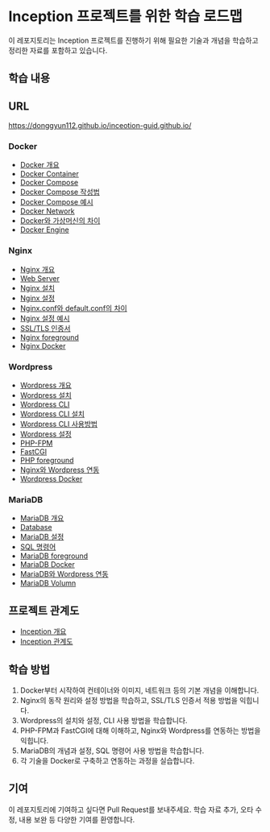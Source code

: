 # Inception 프로젝트를 위한 학습 로드맵

이 레포지토리는 Inception 프로젝트를 진행하기 위해 필요한 기술과 개념을 학습하고 정리한 자료를 포함하고 있습니다.

## 학습 내용

## URL

https://donggyun112.github.io/inceotion-guid.github.io/

### Docker
- [Docker 개요](https://www.44bits.io/ko/post/easy-deploy-with-docker#들어가며)
- [Docker Container](./docker-container.html)
- [Docker Compose](https://seosh817.tistory.com/387#google_vignette)
 - [Docker Compose 작성법](https://engineer-mole.tistory.com/223)
 - [Docker Compose 예시](./docker-compose-docs.html)
- [Docker Network](https://www.daleseo.com/docker-networks/)
- [Docker와 가상머신의 차이](./images/image.png)
- [Docker Engine](https://gngsn.tistory.com/128)

### Nginx
- [Nginx 개요](./nginx/nginxguid.html)
- [Web Server](https://blog.naver.com/gi_balja/223028077537)
- [Nginx 설치](./nginx/nginx-install.html)
- [Nginx 설정](./nginx/nginxconf.html)
 - [Nginx.conf와 default.conf의 차이](https://languagefight.tistory.com/175)
 - [Nginx 설정 예시](./nginx/nginxconf-example.html)
- [SSL/TLS 인증서](./nginx/nginx-ssl.html)
- [Nginx foreground](./nginx/nginx-front.html)
- [Nginx Docker](./nginx/nginx-docker.html)

### Wordpress
- [Wordpress 개요](./wordpress/wordpress.html)
- [Wordpress 설치](./wordpress/wordpress-install.html)
- [Wordpress CLI](./wordpress/wordpress-cli.html)
 - [Wordpress CLI 설치](https://make.wordpress.org/cli/handbook/guides/installing/)
 - [Wordpress CLI 사용방법](./wordpress/wordpress-cli-docs.html)
- [Wordpress 설정](./wordpress/wordpress-config.html)
- [PHP-FPM](./wordpress/php.html)
 - [FastCGI](https://nostressdev.tistory.com/10)
 - [PHP foreground](./wordpress/php-front.html)
- [Nginx와 Wordpress 연동](./connect/nginx-wordpress-connect.html)
- [Wordpress Docker](./wordpress/wordpress-docker.html)

### MariaDB
- [MariaDB 개요](./mariadb/mariadb.html)
- [Database](https://www.icia.co.kr/community/board/view/2/2/64)
- [MariaDB 설정](./mariadb/mariadb-conf.html)
- [SQL 명령어](./mariadb/mariadb-cmd.html)
- [MariaDB foreground](./mariadb/mariadb-front.html)
- [MariaDB Docker](./mariadb/mariadb-docker.html)
- [MariaDB와 Wordpress 연동](./connect/mariadb-wordpress-connect.html)
- [MariaDB Volumn](./mariadb/mariadb-volumn.html)

## 프로젝트 관계도
- [Inception 개요](./inception.html)
- [Inception 관계도](./images/example_diagram.png)

## 학습 방법
1. Docker부터 시작하여 컨테이너와 이미지, 네트워크 등의 기본 개념을 이해합니다.
2. Nginx의 동작 원리와 설정 방법을 학습하고, SSL/TLS 인증서 적용 방법을 익힙니다.
3. Wordpress의 설치와 설정, CLI 사용 방법을 학습합니다.
4. PHP-FPM과 FastCGI에 대해 이해하고, Nginx와 Wordpress를 연동하는 방법을 익힙니다.
5. MariaDB의 개념과 설정, SQL 명령어 사용 방법을 학습합니다.
6. 각 기술을 Docker로 구축하고 연동하는 과정을 실습합니다.

## 기여
이 레포지토리에 기여하고 싶다면 Pull Request를 보내주세요. 학습 자료 추가, 오타 수정, 내용 보완 등 다양한 기여를 환영합니다.

